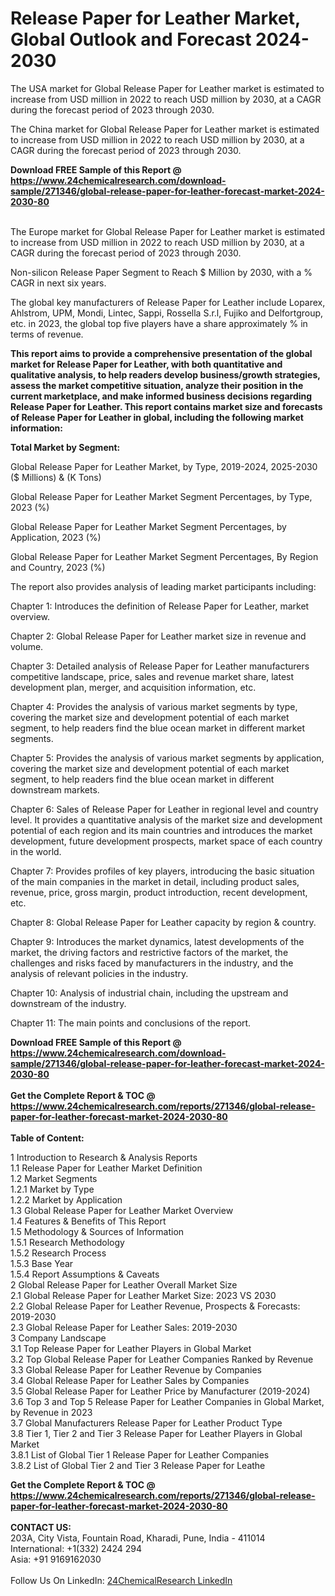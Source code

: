 <h1>Release Paper for Leather Market, Global Outlook and Forecast 2024-2030</h1><p>The USA market for Global Release Paper for Leather market is estimated to increase from USD million in 2022 to reach USD million by 2030, at a CAGR during the forecast period of 2023 through 2030.</p><p>
</p><p>The China market for Global Release Paper for Leather market is estimated to increase from USD million in 2022 to reach USD million by 2030, at a CAGR during the forecast period of 2023 through 2030.</p><div><b>Download FREE Sample of this Report @ 
            <a href="https://www.24chemicalresearch.com/download-sample/271346/global-release-paper-for-leather-forecast-market-2024-2030-80">
            https://www.24chemicalresearch.com/download-sample/271346/global-release-paper-for-leather-forecast-market-2024-2030-80</a></b></div><br><p>
</p><p>The Europe market for Global Release Paper for Leather market is estimated to increase from USD million in 2022 to reach USD million by 2030, at a CAGR during the forecast period of 2023 through 2030.</p><p>
Non-silicon Release Paper Segment to Reach $ Million by 2030, with a % CAGR in next six years.</p><p>
The global key manufacturers of Release Paper for Leather include Loparex, Ahlstrom, UPM, Mondi, Lintec, Sappi, Rossella S.r.l, Fujiko and Delfortgroup, etc. in 2023, the global top five players have a share approximately % in terms of revenue.</p><p>
<strong>This report aims to provide a comprehensive presentation of the global market for Release Paper for Leather, with both quantitative and qualitative analysis, to help readers develop business/growth strategies, assess the market competitive situation, analyze their position in the current marketplace, and make informed business decisions regarding Release Paper for Leather. This report contains market size and forecasts of Release Paper for Leather in global, including the following market information:</strong></p><p>
</p><p>
<strong>Total Market by Segment:</strong></p><p>
Global Release Paper for Leather Market, by Type, 2019-2024, 2025-2030 ($ Millions) &amp; (K Tons)</p><p>
Global Release Paper for Leather Market Segment Percentages, by Type, 2023 (%)</p><p>
</p><p>
Global Release Paper for Leather Market Segment Percentages, by Application, 2023 (%)</p><p>
</p><p>
Global Release Paper for Leather Market Segment Percentages, By Region and Country, 2023 (%)</p><p>
</p><p>
The report also provides analysis of leading market participants including:</p><p>
</p><p>
</p><p>
Chapter 1: Introduces the definition of Release Paper for Leather, market overview.</p><p>
Chapter 2: Global Release Paper for Leather market size in revenue and volume.</p><p>
Chapter 3: Detailed analysis of Release Paper for Leather manufacturers competitive landscape, price, sales and revenue market share, latest development plan, merger, and acquisition information, etc.</p><p>
Chapter 4: Provides the analysis of various market segments by type, covering the market size and development potential of each market segment, to help readers find the blue ocean market in different market segments.</p><p>
Chapter 5: Provides the analysis of various market segments by application, covering the market size and development potential of each market segment, to help readers find the blue ocean market in different downstream markets.</p><p>
Chapter 6: Sales of Release Paper for Leather in regional level and country level. It provides a quantitative analysis of the market size and development potential of each region and its main countries and introduces the market development, future development prospects, market space of each country in the world.</p><p>
Chapter 7: Provides profiles of key players, introducing the basic situation of the main companies in the market in detail, including product sales, revenue, price, gross margin, product introduction, recent development, etc.</p><p>
Chapter 8: Global Release Paper for Leather capacity by region &amp; country.</p><p>
Chapter 9: Introduces the market dynamics, latest developments of the market, the driving factors and restrictive factors of the market, the challenges and risks faced by manufacturers in the industry, and the analysis of relevant policies in the industry.</p><p>
Chapter 10: Analysis of industrial chain, including the upstream and downstream of the industry.</p><p>
Chapter 11: The main points and conclusions of the report.</p><div><b>Download FREE Sample of this Report @ 
            <a href="https://www.24chemicalresearch.com/download-sample/271346/global-release-paper-for-leather-forecast-market-2024-2030-80">
            https://www.24chemicalresearch.com/download-sample/271346/global-release-paper-for-leather-forecast-market-2024-2030-80</a></b></div><br><div><b>Get the Complete Report & TOC @ 
            <a href="https://www.24chemicalresearch.com/reports/271346/global-release-paper-for-leather-forecast-market-2024-2030-80">
            https://www.24chemicalresearch.com/reports/271346/global-release-paper-for-leather-forecast-market-2024-2030-80</a></b></div><br>
            <b>Table of Content:</b><p>1 Introduction to Research & Analysis Reports<br />
    1.1 Release Paper for Leather Market Definition<br />
    1.2 Market Segments<br />
        1.2.1 Market by Type<br />
        1.2.2 Market by Application<br />
    1.3 Global Release Paper for Leather Market Overview<br />
    1.4 Features & Benefits of This Report<br />
    1.5 Methodology & Sources of Information<br />
        1.5.1 Research Methodology<br />
        1.5.2 Research Process<br />
        1.5.3 Base Year<br />
        1.5.4 Report Assumptions & Caveats<br />
2 Global Release Paper for Leather Overall Market Size<br />
    2.1 Global Release Paper for Leather Market Size: 2023 VS 2030<br />
    2.2 Global Release Paper for Leather Revenue, Prospects & Forecasts: 2019-2030<br />
    2.3 Global Release Paper for Leather Sales: 2019-2030<br />
3 Company Landscape<br />
    3.1 Top Release Paper for Leather Players in Global Market<br />
    3.2 Top Global Release Paper for Leather Companies Ranked by Revenue<br />
    3.3 Global Release Paper for Leather Revenue by Companies<br />
    3.4 Global Release Paper for Leather Sales by Companies<br />
    3.5 Global Release Paper for Leather Price by Manufacturer (2019-2024)<br />
    3.6 Top 3 and Top 5 Release Paper for Leather Companies in Global Market, by Revenue in 2023<br />
    3.7 Global Manufacturers Release Paper for Leather Product Type<br />
    3.8 Tier 1, Tier 2 and Tier 3 Release Paper for Leather Players in Global Market<br />
        3.8.1 List of Global Tier 1 Release Paper for Leather Companies<br />
        3.8.2 List of Global Tier 2 and Tier 3 Release Paper for Leathe</p><div><b>Get the Complete Report & TOC @ 
            <a href="https://www.24chemicalresearch.com/reports/271346/global-release-paper-for-leather-forecast-market-2024-2030-80">
            https://www.24chemicalresearch.com/reports/271346/global-release-paper-for-leather-forecast-market-2024-2030-80</a></b></div><br><b>CONTACT US:</b><br>
            203A, City Vista, Fountain Road, Kharadi, Pune, India - 411014<br>
            International: +1(332) 2424 294<br>
            Asia: +91 9169162030 <br><br>
            Follow Us On LinkedIn: <a href="https://www.linkedin.com/company/24chemicalresearch/">24ChemicalResearch LinkedIn</a>